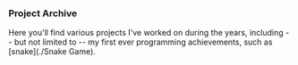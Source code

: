 ### Project Archive

Here you'll find various projects I've worked on during the years, including -- but not limited to -- my first ever programming achievements, such as [snake](./Snake Game).
